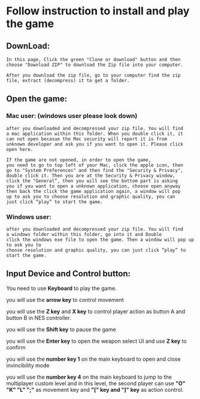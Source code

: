 # Follow instruction to install and play the game

## DownLoad:

    In this page, Click the green "Clone or download" button and then
    choose "Download ZIP" to download the Zip file into your computer.

    After you download the zip file, go to your computer find the zip
    file, extract (decompress) it to get a folder.

## Open the game:
### Mac user: (windows user please look down)
    after you downloaded and decompressed your zip file. You will find
    a mac application within this folder. When you double click it, it
    can not open becasue the Mac security will report it is from
    unknown developer and ask you if you want to open it. Please click
    open here.

    If the game are not opened, in order to open the game,
    you need to go to top left of your Mac, click the apple icon, then
    go to "System Preferences" and then find the "Security & Privacy",
    double click it. Then you are at the Security & Privacy window,
    click the "General”, then you will see the bottom part is asking
    you if you want to open a unknown application, choose open anyway
    then back the click the game application again, a window will pop
    up to ask you to choose resolution and graphic quality, you can
    just click “play” to start the game.
    
### Windows user:
    after you downloaded and decompressed your zip file. You will find
    a windows folder within this folder, go into it and Double
    click the windows exe file to open the game. Then a window will pop up to ask you to
    choose resolution and graphic quality, you can just click “play” to
    start the game.

## Input Device and Control button:
You need to use **Keyboard** to play the game.

you will use the **arrow key** to control movement

you will use the  **Z key** and **X key** to control player action as button A and button B in
NES controller.

you will use the **Shift key** to pause the game

you will use the **Enter key** to open the weapon  select UI and use  **Z key** to confirm

you will use the **number key 1** on the main keyboard to open and close invincibility mode

you will use the **number key 4** on the main keyboard to jump to the multiplayer custom
level and in this level, the second player can use **"O" "K" "L" ";"** as movement key and
**"[" key and  "]" key** as action control.











